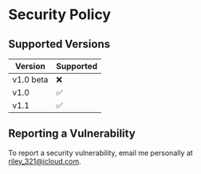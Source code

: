 # Security Policy

## Supported Versions

| Version | Supported          |
| ------- | ------------------ |
|v1.0 beta| :x:                |
|v1.0     |:white_check_mark:  |
|v1.1     |:white_check_mark:  |

## Reporting a Vulnerability

To report a security vulnerability, email me personally at riley_321@icloud.com.
